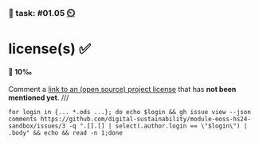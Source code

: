 ### 💪 task: #01.05 [⏲️](https://youtu.be/1gQJUjgCqrU)

# license(s) ✅

#### 🏅 10‰

Comment a [link to an (open source) project license](https://github.com/digital-sustainability/module-eoss-hs24-sandbox/issues/3) that has **not been mentioned yet**.
///
```
for login in {... *.ods ...}; do echo $login && gh issue view --json comments https://github.com/digital-sustainability/module-eoss-hs24-sandbox/issues/3 -q ".[].[] | select(.author.login == \"$login\") | .body" && echo && read -n 1;done
```